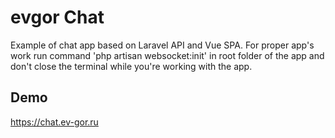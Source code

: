# evgor Chat

Example of chat app based on Laravel API and Vue SPA.
For proper app's work run command 'php artisan websocket:init' in root folder of the app and don't close the terminal while you're working with the app.


## Demo

https://chat.ev-gor.ru